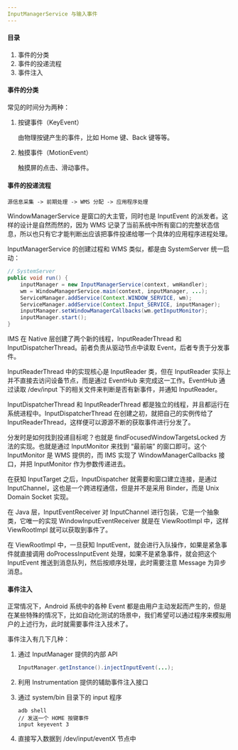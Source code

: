 ```yaml
---
InputManagerService 与输入事件
---
```


#### 目录

1. 事件的分类
2. 事件的投递流程
3. 事件注入

#### 事件的分类

常见的时间分为两种：

1. 按键事件（KeyEvent）

   由物理按键产生的事件，比如 Home 键、Back 键等等。

2. 触摸事件（MotionEvent）

   触摸屏的点击、滑动事件。

#### 事件的投递流程

```
源信息采集 -> 前期处理 -> WMS 分配 -> 应用程序处理
```

WindowManagerService 是窗口的大主管，同时也是 InputEvent 的派发者。这样的设计是自然而然的，因为 WMS 记录了当前系统中所有窗口的完整状态信息，所以也只有它才能判断出应该把事件投递给哪一个具体的应用程序进程处理。

InputManagerService 的创建过程和 WMS 类似，都是由 SystemServer 统一启动：

```java
// SystemServer
public void run() {
    inputManager = new InputManagerService(context, wmHandler);
    wm = WindowManagerService.main(context, inputManager, ...);
    ServiceManager.addService(Context.WINDOW_SERVICE, wm);
    ServiceManager.addService(Context.Input_SERVICE, inputManager);
    inputManager.setWindowManagerCallbacks(wm.getInputMonitor);
    inputManager.start();
}
```

IMS 在 Native 层创建了两个新的线程，InputReaderThread 和 InputDispatcherThread。前者负责从驱动节点中读取 Event，后者专责于分发事件。

InputReaderThread 中的实现核心是 InputReader 类，但在 InputReader 实际上并不直接去访问设备节点，而是通过 EventHub 来完成这一工作。EventHub 通过读取 /dev/input 下的相关文件来判断是否有新事件，并通知 InputReader。

InputDispatcherThread 和 InputReaderThread 都是独立的线程，并且都运行在系统进程中。InputDispatcherThread 在创建之初，就把自己的实例传给了 InputReaderThread，这样便可以源源不断的获取事件进行分发了。

分发时是如何找到投递目标呢？也就是 findFocusedWindowTargetsLocked 方法的实现。也就是通过 InputMonitor 来找到 “最前端” 的窗口即可。这个 InputMonitor 是 WMS 提供的，而 IMS 实现了 WindowManagerCallbacks 接口，并把 InputMonitor 作为参数传递进去。

在获知 InputTarget 之后，InputDispatcher 就需要和窗口建立连接，是通过 InputChannel，这也是一个跨进程通信，但是并不是采用 Binder，而是 Unix Domain Socket 实现。

在 Java 层，InputEventReceiver 对 InputChannel 进行包装，它是一个抽象类，它唯一的实现 WindowInputEventReceiver 就是在 ViewRootImpl 中，这样 ViewRootImpl 就可以获取到事件了。

在 ViewRootImpl 中，一旦获知 InputEvent，就会进行入队操作，如果是紧急事件就直接调用 doProcessInputEvent 处理，如果不是紧急事件，就会把这个 InputEvent 推送到消息队列，然后按顺序处理，此时需要注意 Message 为异步消息。

#### 事件注入

正常情况下，Android 系统中的各种 Event 都是由用户主动发起而产生的，但是在某些特殊的情况下，比如自动化测试的场景中，我们希望可以通过程序来模拟用户的上述行为，此时就需要事件注入技术了。

事件注入有几下几种：

1. 通过 InputManager 提供的内部 API

   ```java
   InputManager.getInstance().injectInputEvent(...);
   ```

2. 利用 Instrumentation 提供的辅助事件注入接口

3. 通过 system/bin 目录下的 input 程序

   ```shell
   adb shell
   // 发送一个 HOME 按键事件
   input keyevent 3
   ```

4. 直接写入数据到 /dev/input/eventX 节点中